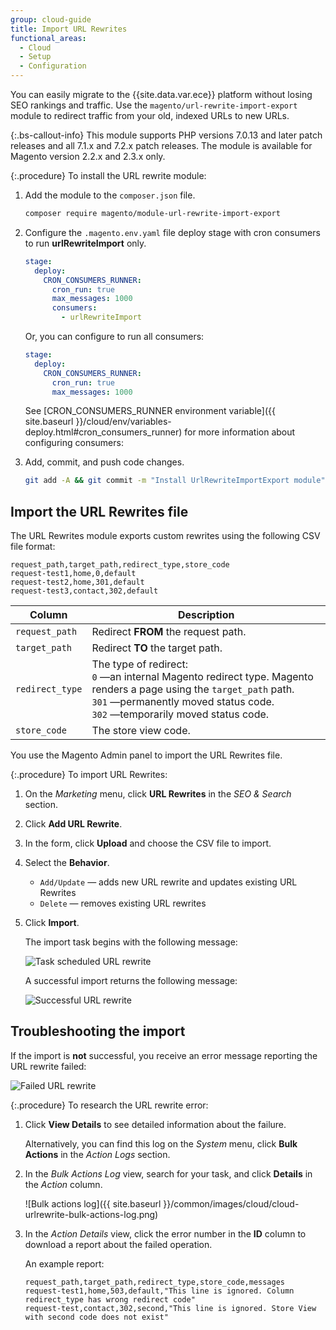 ```yaml
---
group: cloud-guide
title: Import URL Rewrites
functional_areas:
  - Cloud
  - Setup
  - Configuration
---
```


You can easily migrate to the {{site.data.var.ece}} platform without losing SEO rankings and traffic. Use the `magento/url-rewrite-import-export` module to redirect traffic from your old, indexed URLs to new URLs.

{:.bs-callout-info}
This module supports PHP versions 7.0.13 and later patch releases and all 7.1.x and 7.2.x patch releases. The module is available for Magento version 2.2.x and 2.3.x only.

{:.procedure}
To install the URL rewrite module:

1. Add the module to the `composer.json` file.

   ```bash
   composer require magento/module-url-rewrite-import-export
   ```

1. Configure the `.magento.env.yaml` file deploy stage with cron consumers to run **urlRewriteImport** only.

   ```yaml
   stage:
     deploy:
       CRON_CONSUMERS_RUNNER:
         cron_run: true
         max_messages: 1000
         consumers:
           - urlRewriteImport
   ```

   Or, you can configure to run all consumers:

   ```yaml
   stage:
     deploy:
       CRON_CONSUMERS_RUNNER:
         cron_run: true
         max_messages: 1000
   ```

   See [CRON_CONSUMERS_RUNNER environment variable]({{ site.baseurl }}/cloud/env/variables-deploy.html#cron_consumers_runner) for more information about configuring consumers:

1. Add, commit, and push code changes.

   ```bash
   git add -A && git commit -m "Install UrlRewriteImportExport module" && git push origin <branch name>
   ```

## Import the URL Rewrites file

The URL Rewrites module exports custom rewrites using the following CSV file format:

```csv
request_path,target_path,redirect_type,store_code
request-test1,home,0,default
request-test2,home,301,default
request-test3,contact,302,default
```

Column | Description
--- | ---
`request_path` | Redirect **FROM** the request path.
`target_path` | Redirect **TO** the target path.
`redirect_type` | The type of redirect: <br>`0` —an internal Magento redirect type. Magento renders a page using the `target_path` path. <br>`301` —permanently moved status code.<br>`302` —temporarily moved status code.
`store_code` | The store view code.

You use the Magento Admin panel to import the URL Rewrites file.

{:.procedure}
To import URL Rewrites:

1. On the _Marketing_ menu, click **URL Rewrites** in the _SEO & Search_ section.

1. Click **Add URL Rewrite**.

1. In the form, click **Upload** and choose the CSV file to import.

1. Select the **Behavior**.

   -  `Add/Update` — adds new URL rewrite and updates existing URL Rewrites
   -  `Delete` — removes existing URL rewrites

1. Click **Import**.

   The import task begins with the following message:

   ![Task scheduled URL rewrite]({{site.baseurl}}/common/images/cloud/cloud-urlrewrite-task.png)

   A successful import returns the following message:

   ![Successful URL rewrite]({{site.baseurl}}/common/images/cloud/cloud-urlrewrite-success.png)

## Troubleshooting the import

If the import is **not** successful, you receive an error message reporting the URL rewrite failed:

![Failed URL rewrite]({{site.baseurl}}/common/images/cloud/cloud-urlrewrite-failed.png)

{:.procedure}
To research the URL rewrite error:

1. Click **View Details** to see detailed information about the failure.

   Alternatively, you can find this log on the _System_ menu, click **Bulk Actions** in the _Action Logs_ section.

1. In the _Bulk Actions Log_ view, search for your task, and click **Details** in the _Action_ column.

   ![Bulk actions log]({{ site.baseurl }}/common/images/cloud/cloud-urlrewrite-bulk-actions-log.png)

1. In the _Action Details_ view, click the error number in the **ID** column to download a report about the failed operation.

   An example report:

   ```csv
   request_path,target_path,redirect_type,store_code,messages
   request-test1,home,503,default,"This line is ignored. Column redirect_type has wrong redirect code"
   request-test,contact,302,second,"This line is ignored. Store View with second code does not exist"
   ```
